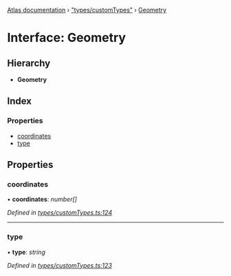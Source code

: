 [Atlas documentation](../globals.md) › ["types/customTypes"](../modules/_types_customtypes_.md) › [Geometry](_types_customtypes_.geometry.md)

# Interface: Geometry

## Hierarchy

* **Geometry**

## Index

### Properties

* [coordinates](_types_customtypes_.geometry.md#coordinates)
* [type](_types_customtypes_.geometry.md#type)

## Properties

###  coordinates

• **coordinates**: *number[]*

*Defined in [types/customTypes.ts:124](https://github.com/chronark/atlas/blob/137d647/src/types/customTypes.ts#L124)*

___

###  type

• **type**: *string*

*Defined in [types/customTypes.ts:123](https://github.com/chronark/atlas/blob/137d647/src/types/customTypes.ts#L123)*
